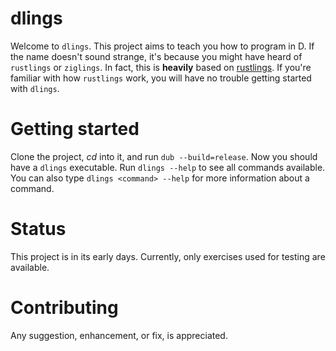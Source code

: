 # dlings
Welcome to `dlings`. This project aims to teach you how to program in D.
If the name doesn't sound strange, it's because you might have heard of `rustlings` or `ziglings`. In fact, this is **heavily** based on [rustlings](https://github.com/rust-lang/rustlings). If you're familiar with how `rustlings` work, you will have no trouble getting started with `dlings`.

# Getting started
Clone the project, *cd* into it, and run `dub --build=release`.
Now you should have a `dlings` executable.
Run `dlings --help` to see all commands available. You can also type `dlings <command> --help` for more information about a command.

# Status
This project is in its early days. Currently, only exercises used for testing are
available.

# Contributing
Any suggestion, enhancement, or fix, is appreciated.
